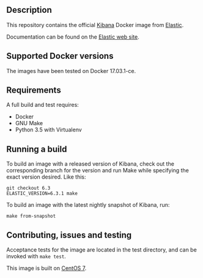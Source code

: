  ## Description

This repository contains the official [Kibana](https://www.elastic.co/products/kibana) Docker image from [Elastic](https://www.elastic.co/).

Documentation can be found on the [Elastic web site](https://www.elastic.co/guide/en/kibana/current/docker.html).

## Supported Docker versions

The images have been tested on Docker 17.03.1-ce.

## Requirements

A full build and test requires:

- Docker
- GNU Make
- Python 3.5 with Virtualenv

## Running a build
To build an image with a released version of Kibana, check out the corresponding
branch for the version and run Make while specifying the exact version desired.
Like this:
```
git checkout 6.3
ELASTIC_VERSION=6.3.1 make
```

To build an image with the latest nightly snapshot of Kibana, run:
```
make from-snapshot
```

## Contributing, issues and testing

Acceptance tests for the image are located in the test directory, and can be invoked with `make test`.

This image is built on [CentOS 7](https://github.com/CentOS/sig-cloud-instance-images/blob/CentOS-7/docker/Dockerfile).
